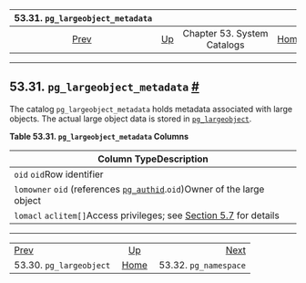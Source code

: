 <!--?xml version="1.0" encoding="UTF-8" standalone="no"?-->

|               53.31. `pg_largeobject_metadata`               |                                                   |                             |                                                       |                                                          |
| :----------------------------------------------------------: | :------------------------------------------------ | :-------------------------: | ----------------------------------------------------: | -------------------------------------------------------: |
| [Prev](catalog-pg-largeobject.html "53.30. pg_largeobject")  | [Up](catalogs.html "Chapter 53. System Catalogs") | Chapter 53. System Catalogs | [Home](index.html "PostgreSQL 17devel Documentation") |  [Next](catalog-pg-namespace.html "53.32. pg_namespace") |

***

## 53.31. `pg_largeobject_metadata` [#](#CATALOG-PG-LARGEOBJECT-METADATA)



The catalog `pg_largeobject_metadata` holds metadata associated with large objects. The actual large object data is stored in [`pg_largeobject`](catalog-pg-largeobject.html "53.30. pg_largeobject").

**Table 53.31. `pg_largeobject_metadata` Columns**

| Column TypeDescription                                                                                               |
| -------------------------------------------------------------------------------------------------------------------- |
| `oid` `oid`Row identifier                                                                                            |
| `lomowner` `oid` (references [`pg_authid`](catalog-pg-authid.html "53.8. pg_authid").`oid`)Owner of the large object |
| `lomacl` `aclitem[]`Access privileges; see [Section 5.7](ddl-priv.html "5.7. Privileges") for details                |

***

|                                                              |                                                       |                                                          |
| :----------------------------------------------------------- | :---------------------------------------------------: | -------------------------------------------------------: |
| [Prev](catalog-pg-largeobject.html "53.30. pg_largeobject")  |   [Up](catalogs.html "Chapter 53. System Catalogs")   |  [Next](catalog-pg-namespace.html "53.32. pg_namespace") |
| 53.30. `pg_largeobject`                                      | [Home](index.html "PostgreSQL 17devel Documentation") |                                    53.32. `pg_namespace` |
